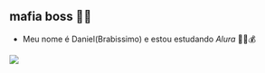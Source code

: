 ## mafia boss 💸👋

- Meu nome é Daniel(Brabissimo) e estou estudando _Alura_ 🤑💸💰

![](https://media1.tenor.com/m/geJ_z7oBrPAAAAAd/continue.gif)
